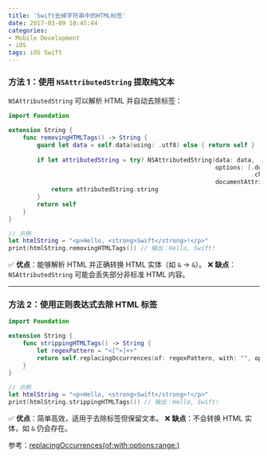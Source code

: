 ```yaml
---
title: 'Swift去掉字符串中的HTML标签'
date: 2017-03-09 10:45:44
categories: 
- Mobile Development 
- iOS
tags: iOS Swift
---
```




### **方法 1：使用 `NSAttributedString` 提取纯文本**

`NSAttributedString` 可以解析 HTML 并自动去除标签：

```swift
import Foundation

extension String {
    func removingHTMLTags() -> String {
        guard let data = self.data(using: .utf8) else { return self }
        
        if let attributedString = try? NSAttributedString(data: data,
                                                          options: [.documentType: NSAttributedString.DocumentType.html,
                                                                    .characterEncoding: String.Encoding.utf8.rawValue],
                                                          documentAttributes: nil) {
            return attributedString.string
        }
        return self
    }
}

// 示例
let htmlString = "<p>Hello, <strong>Swift</strong>!</p>"
print(htmlString.removingHTMLTags()) // 输出：Hello, Swift!
```

✅ **优点**：能够解析 HTML 并正确转换 HTML 实体（如 `&` → `&`）。
 ❌ **缺点**：`NSAttributedString` 可能会丢失部分非标准 HTML 内容。

------

### **方法 2：使用正则表达式去除 HTML 标签**

```swift
import Foundation

extension String {
    func strippingHTMLTags() -> String {
        let regexPattern = "<[^>]+>"
        return self.replacingOccurrences(of: regexPattern, with: "", options: .regularExpression)
    }
}

// 示例
let htmlString = "<p>Hello, <strong>Swift</strong>!</p>"
print(htmlString.strippingHTMLTags()) // 输出：Hello, Swift!
```

✅ **优点**：简单高效，适用于去除标签但保留文本。
 ❌ **缺点**：不会转换 HTML 实体，如 `&` 仍会存在。



参考：[replacingOccurrences(of:with:options:range:)](https://developer.apple.com/documentation/foundation/nsstring/1416484-replacingoccurrences)

